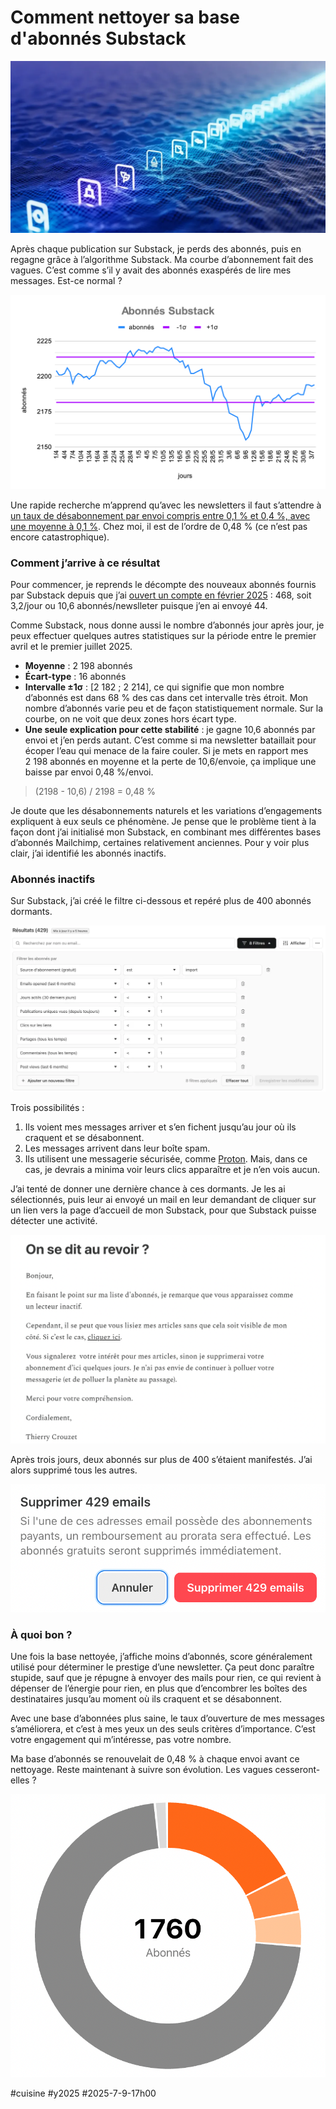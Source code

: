 # Comment nettoyer sa base d'abonnés Substack

![Cleaning](_i/cleaning_subs.webp)

Après chaque publication sur Substack, je perds des abonnés, puis en regagne grâce à l’algorithme Substack. Ma courbe d’abonnement fait des vagues. C’est comme s’il y avait des abonnés exaspérés de lire mes messages. Est-ce normal ?

![Mes abonnés](_i/sub03.png)

Une rapide recherche m’apprend qu’avec les newsletters il faut s’attendre à [un taux de désabonnement par envoi compris entre 0,1 % et 0,4 %, avec une moyenne à 0,1 %](https://www.campaignmonitor.com/resources/guides/email-marketing-benchmarks/). Chez moi, il est de l’ordre de 0,48 % (ce n’est pas encore catastrophique).

### Comment j’arrive à ce résultat

Pour commencer, je reprends le décompte des nouveaux abonnés fournis par Substack depuis que j’ai [ouvert un compte en février 2025](https://tcrouzet.com/2025/02/07/newsletter-mouving/) : 468, soit 3,2/jour ou 10,6 abonnés/newslleter puisque j’en ai envoyé 44.

Comme Substack, nous donne aussi le nombre d’abonnés jour après jour, je peux effectuer quelques autres statistiques sur la période entre le premier avril et le premier juillet 2025.

- **Moyenne** : 2 198 abonnés
- **Écart-type** : 16 abonnés
- **Intervalle ±1σ** : \[2 182 ; 2 214], ce qui signifie que mon nombre d’abonnés est dans 68 % des cas dans cet intervalle très étroit. Mon nombre d’abonnés varie peu et de façon statistiquement normale. Sur la courbe, on ne voit que deux zones hors écart type.
- **Une seule explication pour cette stabilité** : je gagne 10,6 abonnés par envoi et j’en perds autant. C’est comme si ma newsletter bataillait pour écoper l’eau qui menace de la faire couler. Si je mets en rapport mes 2 198 abonnés en moyenne et la perte de 10,6/envoie, ça implique une baisse par envoi 0,48 %/envoi.

>(2198 - 10,6) / 2198 = 0,48 %

Je doute que les désabonnements naturels et les variations d’engagements expliquent à eux seuls ce phénomène. Je pense que le problème tient à la façon dont j’ai initialisé mon Substack, en combinant mes différentes bases d’abonnés Mailchimp, certaines relativement anciennes. Pour y voir plus clair, j’ai identifié les abonnés inactifs.

### Abonnés inactifs

Sur Substack, j’ai créé le filtre ci-dessous et repéré plus de 400 abonnés dormants.

![Importés inactifs](_i/sub04.webp)

Trois possibilités :

1. Ils voient mes messages arriver et s’en fichent jusqu’au jour où ils craquent et se désabonnent.
2. Les messages arrivent dans leur boîte spam.
3. Ils utilisent une messagerie sécurisée, comme [Proton](https://proton.me/). Mais, dans ce cas, je devrais a minima voir leurs clics apparaître et je n’en vois aucun.

J’ai tenté de donner une dernière chance à ces dormants. Je les ai sélectionnés, puis leur ai envoyé un mail en leur demandant de cliquer sur un lien vers la page d’accueil de mon Substack, pour que Substack puisse détecter une activité.

![Mail de rattrapage](_i/sub06.png)

Après trois jours, deux abonnés sur plus de 400 s’étaient manifestés. J’ai alors supprimé tous les autres.

![Nettoyage](_i/sub05.png)

### À quoi bon ?

Une fois la base nettoyée, j’affiche moins d’abonnés, score généralement utilisé pour déterminer le prestige d’une newsletter. Ça peut donc paraître stupide, sauf que je répugne à envoyer des mails pour rien, ce qui revient à dépenser de l’énergie pour rien, en plus que d’encombrer les boîtes des destinataires jusqu’au moment où ils craquent et se désabonnent. 

Avec une base d’abonnées plus saine, le taux d’ouverture de mes messages s’améliorera, et c’est à mes yeux un des seuls critères d’importance. C’est votre engagement qui m’intéresse, pas votre nombre.

Ma base d’abonnés se renouvelait de 0,48 % à chaque envoi avant ce nettoyage. Reste maintenant à suivre son évolution. Les vagues cesseront-elles ?

![Ma nouvelle base abonnée](_i/sana01.png)

#cuisine #y2025 #2025-7-9-17h00
